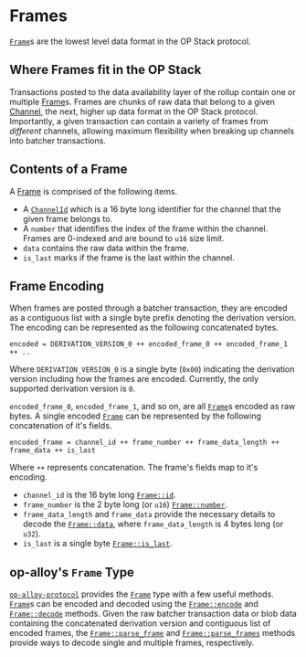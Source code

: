 # Frames

[`Frame`][frame]s are the lowest level data format in the OP Stack protocol.


## Where Frames fit in the OP Stack

Transactions posted to the data availability layer of the rollup
contain one or multiple [Frame][frame]s. Frames are chunks of raw data that
belong to a given [Channel][channel], the next, higher up data format in the
OP Stack protocol. Importantly, a given transaction can contain
a variety of frames from _different_ channels, allowing maximum flexibility
when breaking up channels into batcher transactions.


## Contents of a Frame

A [Frame][frame] is comprised of the following items.
- A [`ChannelId`][cid] which is a 16 byte long identifier for the channel that
  the given frame belongs to.
- A `number` that identifies the index of the frame within the channel. Frames
  are 0-indexed and are bound to `u16` size limit.
- `data` contains the raw data within the frame.
- `is_last` marks if the frame is the last within the channel.


## Frame Encoding

When frames are posted through a batcher transaction, they are encoded as a
contiguous list with a single byte prefix denoting the derivation version.
The encoding can be represented as the following concatenated bytes.

```
encoded = DERIVATION_VERSION_0 ++ encoded_frame_0 ++ encoded_frame_1 ++ ..
```

Where `DERIVATION_VERSION_0` is a single byte (`0x00`) indicating the derivation
version including how the frames are encoded. Currently, the only supported
derivation version is `0`.


`encoded_frame_0`, `encoded_frame_1`, and so on, are all [`Frame`][frame]s encoded
as raw bytes. A single encoded [`Frame`][frame] can be represented by the following
concatenation of it's fields.

```
encoded_frame = channel_id ++ frame_number ++ frame_data_length ++ frame_data ++ is_last
```

Where `++` represents concatenation. The frame's fields map to it's encoding.
- `channel_id` is the 16 byte long [`Frame::id`][id].
- `frame_number` is the 2 byte long (or `u16`) [`Frame::number`][number].
- `frame_data_length` and `frame_data` provide the necessary details to decode
  the [`Frame::data`][data], where `frame_data_length` is 4 bytes long (or `u32`).
- `is_last` is a single byte [`Frame::is_last`][is_last].


## op-alloy's `Frame` Type

[`op-alloy-protocol`][protocol] provides the [`Frame`][frame] type with a few useful
methods. [`Frame`][frame]s can be encoded and decoded using the [`Frame::encode`][encode]
and [`Frame::decode`][decode] methods. Given the raw batcher transaction data or blob data
containing the concatenated derivation version and contiguous list of encoded frames,
the [`Frame::parse_frame`][parse_frame] and [`Frame::parse_frames`][parse_frames] methods
provide ways to decode single and multiple frames, respectively.


<!-- Links -->

[encode]: https://docs.rs/op-alloy-protocol/latest/op_alloy_protocol/struct.Frame.html#method.encode
[decode]: https://docs.rs/op-alloy-protocol/latest/op_alloy_protocol/struct.Frame.html#method.decode

[parse_frame]: https://docs.rs/op-alloy-protocol/latest/op_alloy_protocol/struct.Frame.html#method.parse_frame
[parse_frames]: https://docs.rs/op-alloy-protocol/latest/op_alloy_protocol/struct.Frame.html#method.parse_frames

[protocol]: https://crates.io/crate/op-alloy-protocol

[id]: https://docs.rs/op-alloy-protocol/latest/op_alloy_protocol/struct.Frame.html#structfield.id
[number]: https://docs.rs/op-alloy-protocol/latest/op_alloy_protocol/struct.Frame.html#structfield.number
[data]: https://docs.rs/op-alloy-protocol/latest/op_alloy_protocol/struct.Frame.html#structfield.data
[is_last]: https://docs.rs/op-alloy-protocol/latest/op_alloy_protocol/struct.Frame.html#structfield.is_last

[cid]: https://docs.rs/op-alloy-protocol/latest/op_alloy_protocol/type.ChannelId.html
[channel]: https://docs.rs/op-alloy-protocol/latest/op_alloy_protocol/struct.Channel.html
[frame]: https://docs.rs/op-alloy-protocol/latest/op_alloy_protocol/struct.Frame.html
